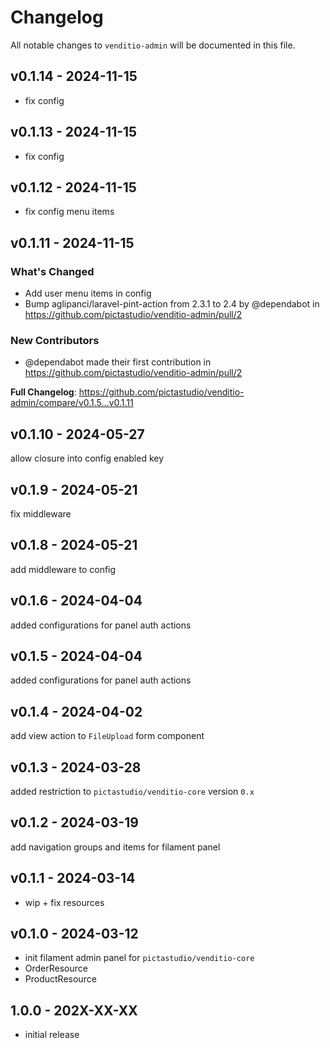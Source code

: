 # Changelog

All notable changes to `venditio-admin` will be documented in this file.

## v0.1.14 - 2024-11-15

- fix config

## v0.1.13 - 2024-11-15

- fix config

## v0.1.12 - 2024-11-15

- fix config menu items

## v0.1.11 - 2024-11-15

### What's Changed

* Add user menu items in config
* Bump aglipanci/laravel-pint-action from 2.3.1 to 2.4 by @dependabot in https://github.com/pictastudio/venditio-admin/pull/2

### New Contributors

* @dependabot made their first contribution in https://github.com/pictastudio/venditio-admin/pull/2

**Full Changelog**: https://github.com/pictastudio/venditio-admin/compare/v0.1.5...v0.1.11

## v0.1.10 - 2024-05-27

allow closure into config enabled key

## v0.1.9 - 2024-05-21

fix middleware

## v0.1.8 - 2024-05-21

add middleware to config

## v0.1.6 - 2024-04-04

added configurations for panel auth actions

## v0.1.5 - 2024-04-04

added configurations for panel auth actions

## v0.1.4 - 2024-04-02

add view action to `FileUpload` form component

## v0.1.3 - 2024-03-28

added restriction to `pictastudio/venditio-core` version `0.x`

## v0.1.2 - 2024-03-19

add navigation groups and items for filament panel

## v0.1.1 - 2024-03-14

- wip + fix resources

## v0.1.0 - 2024-03-12

- init filament admin panel for `pictastudio/venditio-core`
- OrderResource
- ProductResource

## 1.0.0 - 202X-XX-XX

- initial release
